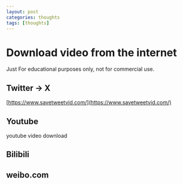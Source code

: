 ```yaml
---
layout: post
categories: thoughts
tags: [thoughts]
---
```


# Download video from the internet

Just For educational purposes only, not for commercial use.


## Twitter -> X
[https://www.savetweetvid.com/](https://www.savetweetvid.com/)

## Youtube
youtube video download

## Bilibili

## weibo.com
